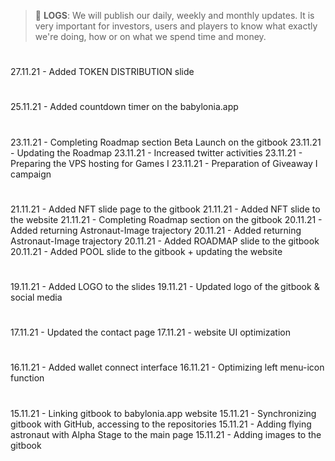 >  📅 **LOGS**: We will publish our daily, weekly and monthly updates. It is very important   for investors, users and players to know what exactly we're doing, how or on what we spend time and money.

#
27.11.21 - Added TOKEN DISTRIBUTION slide
#
25.11.21 - Added countdown timer on the babylonia.app
#
23.11.21 - Completing Roadmap section Beta Launch on the gitbook
23.11.21 - Updating the Roadmap
23.11.21 - Increased twitter activities
23.11.21 - Preparing the VPS hosting for Games I
23.11.21 - Preparation of Giveaway I campaign&#x20;
#
21.11.21 - Added NFT slide page to the gitbook
21.11.21 - Added NFT slide to the website
21.11.21 - Completing Roadmap section on the gitbook
20.11.21 - Added returning Astronaut-Image trajectory
20.11.21 - Added returning Astronaut-Image trajectory
20.11.21 - Added ROADMAP slide to the gitbook
20.11.21 - Added POOL slide to the gitbook + updating the website
#
19.11.21 - Added LOGO to the slides
19.11.21 - Updated logo of the gitbook & social media
#
17.11.21 - Updated the contact page
17.11.21 - website UI optimization
#
16.11.21 - Added wallet connect interface
16.11.21 - Optimizing left menu-icon function
#
15.11.21 - Linking gitbook to babylonia.app website
15.11.21 - Synchronizing gitbook with GitHub, accessing to the repositories
15.11.21 - Adding flying astronaut with Alpha Stage to the main page
15.11.21 - Adding images to the gitbook
